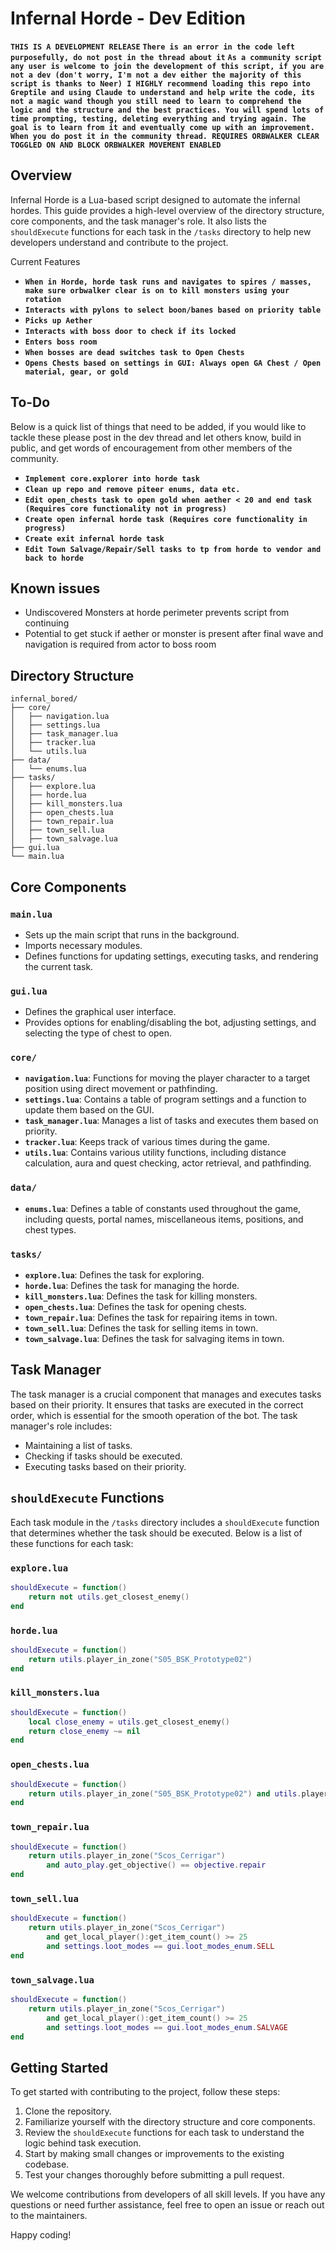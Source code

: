 # Infernal Horde - Dev Edition

**`THIS IS A DEVELOPMENT RELEASE`**
**`There is an error in the code left purposefully, do not post in the thread about it`**
**`As a community script any user is welcome to join the development of this script, if you are not a dev (don't worry, I'm not a dev either the majority of this script is thanks to Neer) I HIGHLY recommend loading this repo into Greptile and using Claude to understand and help write the code, its not a magic wand though you still need to learn to comprehend the logic and the structure and the best practices. You will spend lots of time prompting, testing, deleting everything and trying again. The goal is to learn from it and eventually come up with an improvement. When you do post it in the community thread. REQUIRES ORBWALKER CLEAR TOGGLED ON AND BLOCK ORBWALKER MOVEMENT ENABLED`**


## Overview

Infernal Horde is a Lua-based script designed to automate the infernal hordes. This guide provides a high-level overview of the directory structure, core components, and the task manager's role. It also lists the `shouldExecute` functions for each task in the `/tasks` directory to help new developers understand and contribute to the project.

Current Features
- **`When in Horde, horde task runs and navigates to spires / masses, make sure orbwalker clear is on to kill monsters using your rotation`**
- **`Interacts with pylons to select boon/banes based on priority table`**
- **`Picks up Aether`**
- **`Interacts with boss door to check if its locked`**
- **`Enters boss room`**
- **`When bosses are dead switches task to Open Chests`**
- **`Opens Chests based on settings in GUI: Always open GA Chest / Open material, gear, or gold`**


## To-Do

Below is a quick list of things that need to be added, if you would like to tackle these please post in the dev thread and let others know, build in public, and get words of encouragement from other members of the community. 
- **`Implement core.explorer into horde task`**
- **`Clean up repo and remove piteer enums, data etc.`**
- **`Edit open_chests task to open gold when aether < 20 and end task (Requires core functionality not in progress)`**
- **`Create open infernal horde task (Requires core functionality in progress)`**
- **`Create exit infernal horde task`**
- **`Edit Town Salvage/Repair/Sell tasks to tp from horde to vendor and back to horde`**

## Known issues

- Undiscovered Monsters at horde perimeter prevents script from continuing
- Potential to get stuck if aether or monster is present after final wave and navigation is required from actor to boss room


## Directory Structure

```
infernal_bored/
├── core/
│   ├── navigation.lua
│   ├── settings.lua
│   ├── task_manager.lua
│   ├── tracker.lua
│   └── utils.lua
├── data/
│   └── enums.lua
├── tasks/
│   ├── explore.lua
│   ├── horde.lua
│   ├── kill_monsters.lua
│   ├── open_chests.lua
│   ├── town_repair.lua
│   ├── town_sell.lua
│   ├── town_salvage.lua
├── gui.lua
└── main.lua
```

## Core Components

### `main.lua`
- Sets up the main script that runs in the background.
- Imports necessary modules.
- Defines functions for updating settings, executing tasks, and rendering the current task.

### `gui.lua`
- Defines the graphical user interface.
- Provides options for enabling/disabling the bot, adjusting settings, and selecting the type of chest to open.

### `core/`
- **`navigation.lua`**: Functions for moving the player character to a target position using direct movement or pathfinding.
- **`settings.lua`**: Contains a table of program settings and a function to update them based on the GUI.
- **`task_manager.lua`**: Manages a list of tasks and executes them based on priority.
- **`tracker.lua`**: Keeps track of various times during the game.
- **`utils.lua`**: Contains various utility functions, including distance calculation, aura and quest checking, actor retrieval, and pathfinding.

### `data/`
- **`enums.lua`**: Defines a table of constants used throughout the game, including quests, portal names, miscellaneous items, positions, and chest types.

### `tasks/`
- **`explore.lua`**: Defines the task for exploring.
- **`horde.lua`**: Defines the task for managing the horde.
- **`kill_monsters.lua`**: Defines the task for killing monsters.
- **`open_chests.lua`**: Defines the task for opening chests.
- **`town_repair.lua`**: Defines the task for repairing items in town.
- **`town_sell.lua`**: Defines the task for selling items in town.
- **`town_salvage.lua`**: Defines the task for salvaging items in town.

## Task Manager

The task manager is a crucial component that manages and executes tasks based on their priority. It ensures that tasks are executed in the correct order, which is essential for the smooth operation of the bot. The task manager's role includes:

- Maintaining a list of tasks.
- Checking if tasks should be executed.
- Executing tasks based on their priority.

## `shouldExecute` Functions

Each task module in the `/tasks` directory includes a `shouldExecute` function that determines whether the task should be executed. Below is a list of these functions for each task:

### `explore.lua`
```lua
shouldExecute = function()
    return not utils.get_closest_enemy()
end
```

### `horde.lua`
```lua
shouldExecute = function()
    return utils.player_in_zone("S05_BSK_Prototype02") 
end
```

### `kill_monsters.lua`
```lua
shouldExecute = function()
    local close_enemy = utils.get_closest_enemy()
    return close_enemy ~= nil
end
```

### `open_chests.lua`
```lua
shouldExecute = function()
    return utils.player_in_zone("S05_BSK_Prototype02") and utils.player_on_quest(2023962)
end
```

### `town_repair.lua`
```lua
shouldExecute = function()
    return utils.player_in_zone("Scos_Cerrigar") 
        and auto_play.get_objective() == objective.repair
end
```

### `town_sell.lua`
```lua
shouldExecute = function()
    return utils.player_in_zone("Scos_Cerrigar") 
        and get_local_player():get_item_count() >= 25
        and settings.loot_modes == gui.loot_modes_enum.SELL
end
```

### `town_salvage.lua`
```lua
shouldExecute = function()
    return utils.player_in_zone("Scos_Cerrigar") 
        and get_local_player():get_item_count() >= 25
        and settings.loot_modes == gui.loot_modes_enum.SALVAGE
end
```

## Getting Started

To get started with contributing to the project, follow these steps:

1. Clone the repository.
2. Familiarize yourself with the directory structure and core components.
3. Review the `shouldExecute` functions for each task to understand the logic behind task execution.
4. Start by making small changes or improvements to the existing codebase.
5. Test your changes thoroughly before submitting a pull request.

We welcome contributions from developers of all skill levels. If you have any questions or need further assistance, feel free to open an issue or reach out to the maintainers.

Happy coding!
